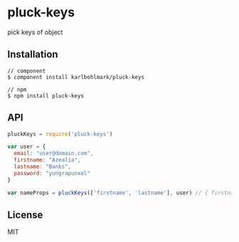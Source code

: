 # pluck-keys

  pick keys of object

## Installation

    // component
    $ component install karlbohlmark/pluck-keys
    
    // npm
    $ npm install pluck-keys


## API

  ```javascript
  pluckKeys = require('pluck-keys')

  var user = {
    email: "user@domain.com",
    firstname: "Azealia",
    lastname: "Banks",
    password: "yungrapunxel"
  }

  var nameProps = pluckKeys(['firstname', 'lastname'], user) // { firstname: "Azealia", lastname: "Banks" }
  ```

## License

  MIT
